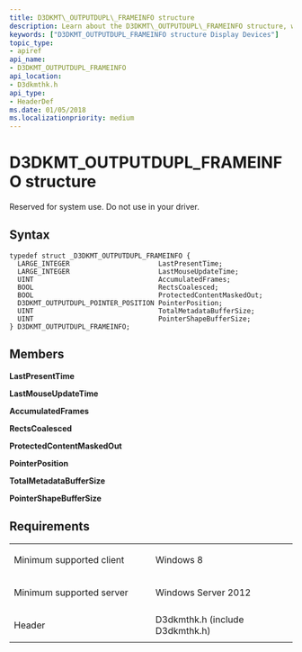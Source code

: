 ```yaml
---
title: D3DKMT\_OUTPUTDUPL\_FRAMEINFO structure
description: Learn about the D3DKMT\_OUTPUTDUPL\_FRAMEINFO structure, which is reserved for system use. Do not use in your driver.
keywords: ["D3DKMT_OUTPUTDUPL_FRAMEINFO structure Display Devices"]
topic_type:
- apiref
api_name:
- D3DKMT_OUTPUTDUPL_FRAMEINFO
api_location:
- D3dkmthk.h
api_type:
- HeaderDef
ms.date: 01/05/2018
ms.localizationpriority: medium
---
```


# D3DKMT\_OUTPUTDUPL\_FRAMEINFO structure


Reserved for system use. Do not use in your driver.

Syntax
------

```ManagedCPlusPlus
typedef struct _D3DKMT_OUTPUTDUPL_FRAMEINFO {
  LARGE_INTEGER                      LastPresentTime;
  LARGE_INTEGER                      LastMouseUpdateTime;
  UINT                               AccumulatedFrames;
  BOOL                               RectsCoalesced;
  BOOL                               ProtectedContentMaskedOut;
  D3DKMT_OUTPUTDUPL_POINTER_POSITION PointerPosition;
  UINT                               TotalMetadataBufferSize;
  UINT                               PointerShapeBufferSize;
} D3DKMT_OUTPUTDUPL_FRAMEINFO;
```

Members
-------

**LastPresentTime**

**LastMouseUpdateTime**

**AccumulatedFrames**

**RectsCoalesced**

**ProtectedContentMaskedOut**

**PointerPosition**

**TotalMetadataBufferSize**

**PointerShapeBufferSize**

Requirements
------------

<table>
<colgroup>
<col width="50%" />
<col width="50%" />
</colgroup>
<tbody>
<tr class="odd">
<td align="left"><p>Minimum supported client</p></td>
<td align="left"><p>Windows 8</p></td>
</tr>
<tr class="even">
<td align="left"><p>Minimum supported server</p></td>
<td align="left"><p>Windows Server 2012</p></td>
</tr>
<tr class="odd">
<td align="left"><p>Header</p></td>
<td align="left">D3dkmthk.h (include D3dkmthk.h)</td>
</tr>
</tbody>
</table>

 

 





